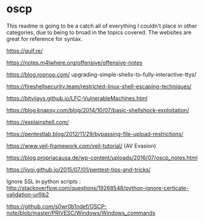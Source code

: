 # oscp

This readme is going to be a catch all of everything I couldn't place in other categories, due to being to broad in the topics covered. The websites are great for reference for syntax.

https://guif.re/

https://notes.m4lwhere.org/offensive/offensive-notes

https://blog.ropnop.com/
upgrading-simple-shells-to-fully-interactive-ttys/

https://fireshellsecurity.team/restricted-linux-shell-escaping-techniques/

https://bitvijays.github.io/LFC-VulnerableMachines.html

https://blog.knapsy.com/blog/2014/10/07/basic-shellshock-exploitation/

https://explainshell.com/

https://pentestlab.blog/2012/11/29/bypassing-file-upload-restrictions/

https://www.veil-framework.com/veil-tutorial/ (AV Evasion)

https://blog.propriacausa.de/wp-content/uploads/2016/07/oscp_notes.html

https://jivoi.github.io/2015/07/01/pentest-tips-and-tricks/

Ignore SSL in python scripts : http://stackoverflow.com/questions/19268548/python-ignore-certicate-validation-urllib2

https://github.com/s0wr0b1ndef/OSCP-note/blob/master/PRIVESC/Windows/Windows_commands